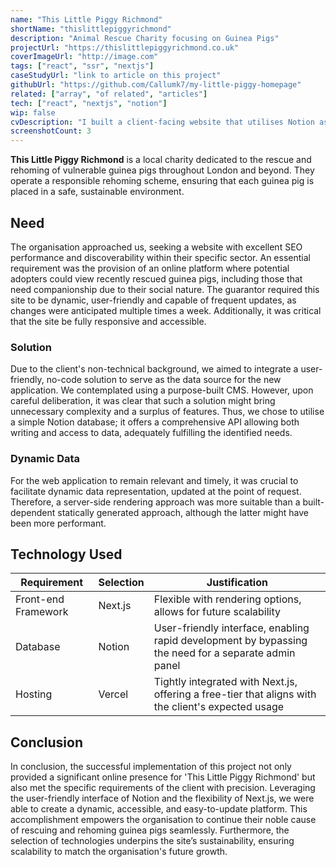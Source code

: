 ```yaml
---
name: "This Little Piggy Richmond"
shortName: "thislittlepiggyrichmond"
description: "Animal Rescue Charity focusing on Guinea Pigs"
projectUrl: "https://thislittlepiggyrichmond.co.uk"
coverImageUrl: "http://image.com"
tags: ["react", "ssr", "nextjs"]
caseStudyUrl: "link to article on this project"
githubUrl: "https://github.com/Callumk7/my-little-piggy-homepage"
related: ["array", "of related", "articles"]
tech: ["react", "nextjs", "notion"]
wip: false
cvDescription: "I built a client-facing website that utilises Notion as a backend to facilitate dynamic content updates without the need for a complex CMS solution. Data on the inventory can be changed by the client and seen instantly without a build step. Built with Next.js and deployed to Vercel."
screenshotCount: 3
---
```

**This Little Piggy Richmond** is a local charity dedicated to the rescue and rehoming of vulnerable guinea pigs throughout London and beyond. They operate a responsible rehoming scheme, ensuring that each guinea pig is placed in a safe, sustainable environment.

## Need

The organisation approached us, seeking a website with excellent SEO performance and discoverability within their specific sector. An essential requirement was the provision of an online platform where potential adopters could view recently rescued guinea pigs, including those that need companionship due to their social nature. The guarantor required this site to be dynamic, user-friendly and capable of frequent updates, as changes were anticipated multiple times a week. Additionally, it was critical that the site be fully responsive and accessible.

### Solution
Due to the client's non-technical background, we aimed to integrate a user-friendly, no-code solution to serve as the data source for the new application. We contemplated using a purpose-built CMS. However, upon careful deliberation, it was clear that such a solution might bring unnecessary complexity and a surplus of features. Thus, we chose to utilise a simple Notion database; it offers a comprehensive API allowing both writing and access to data, adequately fulfilling the identified needs.

### Dynamic Data
For the web application to remain relevant and timely, it was crucial to facilitate dynamic data representation, updated at the point of request. Therefore, a server-side rendering approach was more suitable than a built-dependent statically generated approach, although the latter might have been more performant.

## Technology Used

| Requirement         | Selection | Justification                                                                                        |
| ------------------- | --------- | ---------------------------------------------------------------------------------------------------- |
| Front-end Framework | Next.js   | Flexible with rendering options, allows for future scalability                                       |
| Database            | Notion    | User-friendly interface, enabling rapid development by bypassing the need for a separate admin panel |
| Hosting             | Vercel    | Tightly integrated with Next.js, offering a free-tier that aligns with the client's expected usage   |

## Conclusion

In conclusion, the successful implementation of this project not only provided a significant online presence for 'This Little Piggy Richmond' but also met the specific requirements of the client with precision. Leveraging the user-friendly interface of Notion and the flexibility of Next.js, we were able to create a dynamic, accessible, and easy-to-update platform. This accomplishment empowers the organisation to continue their noble cause of rescuing and rehoming guinea pigs seamlessly. Furthermore, the selection of technologies underpins the site’s sustainability, ensuring scalability to match the organisation's future growth.
